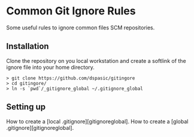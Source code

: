 Common Git Ignore Rules
=========
Some useful rules to ignore common files SCM repositories.

Installation
------------
Clone the repository on you local workstation and create a softlink of 
the ignore file into your home directory.

```
> git clone https://github.com/dspasic/gitingore
> cd gitingore/
> ln -s `pwd`/_gitignore_global ~/.gitignore_global
```

Setting up
--------------------

How to create a [local .gitignore][gitignoreglobal]. How to create a 
[global .gitignore][gitignoreglobal].

[gitingoreglobal]: https://help.github.com/articles/ignoring-files#create-a-global-gitignore
[gitingorelocal]: https://help.github.com/articles/ignoring-files#create-a-local-gitignore
